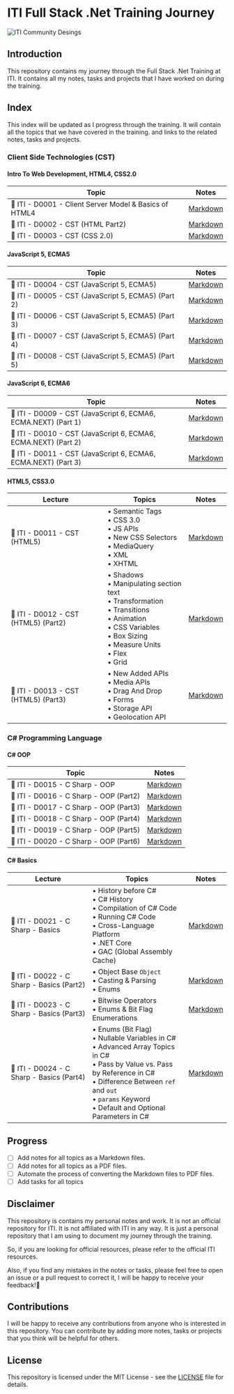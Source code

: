 # ITI Full Stack .Net Training Journey

![ITI Community Desings](https://github.com/user-attachments/assets/12e6b281-61a3-40c4-bd08-cfc0854d384b)


## Introduction

This repository contains my journey through the Full Stack .Net Training at ITI. It contains all my notes, tasks and projects that I have worked on during the training.

## Index

This index will be updated as I progress through the training. It will contain all the topics that we have covered in the training. and links to the related notes, tasks and projects.

### Client Side Technologies (CST)

#### Intro To Web Development, HTML4, CSS2.0

| Topic                                                  | Notes                                                                             |
| ------------------------------------------------------ | --------------------------------------------------------------------------------- |
| 🔖 ITI - D0001 - Client Server Model & Basics of HTML4 | [Markdown](./notes/markdown/iti-d0001-client-server-model-and-basics-of-html4.md) |
| 🔖 ITI - D0002 - CST (HTML Part2)                      | [Markdown](./notes//markdown/iti-d0002-cst-html-part2.md)                         |
| 🔖 ITI - D0003 - CST (CSS 2.0)                         | [Markdown](./notes/markdown/iti-d0003-cst-css2.md)                                |

#### JavaScript 5, ECMA5

| Topic                                               | Notes                                                                |
| --------------------------------------------------- | -------------------------------------------------------------------- |
| 🔖 ITI - D0004 - CST (JavaScript 5, ECMA5)          | [Markdown](./notes/markdown/iti-d0004-cst-javascript-ecma5.md)       |
| 🔖 ITI - D0005 - CST (JavaScript 5, ECMA5) (Part 2) | [Markdown](./notes/markdown/iti-d0005-cst-javascript-ecma5-part2.md) |
| 🔖 ITI - D0006 - CST (JavaScript 5, ECMA5) (Part 3) | [Markdown](./notes/markdown/iti-d0006-cst-javascript-ecma5-part3.md) |
| 🔖 ITI - D0007 - CST (JavaScript 5, ECMA5) (Part 4) | [Markdown](./notes/markdown/iti-d0007-cst-javascript-ecma5-part4.md) |
| 🔖 ITI - D0008 - CST (JavaScript 5, ECMA5) (Part 5) | [Markdown](./notes/markdown/iti-d0008-cst-javascript-ecma5-part5.md) |

#### JavaScript 6, ECMA6

| Topic                                                          | Notes                                                                |
| -------------------------------------------------------------- | -------------------------------------------------------------------- |
| 🔖 ITI - D0009 - CST (JavaScript 6, ECMA6, ECMA.NEXT) (Part 1) | [Markdown](./notes/markdown/iti-d0009-cst-javascript-ecma6-part1.md) |
| 🔖 ITI - D0010 - CST (JavaScript 6, ECMA6, ECMA.NEXT) (Part 2) | [Markdown](./notes/markdown/iti-d0010-cst-javascript-ecma6-part2.md) |
| 🔖 ITI - D0011 - CST (JavaScript 6, ECMA6, ECMA.NEXT) (Part 3) | [Markdown](./notes/markdown/iti-d0011-cst-javascript-ecma6-part3.md) |

#### HTML5, CSS3.0

| Lecture                               |Topics                     | Notes                                                     |
| --------------------------------------|---------------------------| --------------------------------------------------------- |
| 🔖 ITI - D0011 - CST (HTML5)         |• Semantic Tags<br/>• CSS 3.0<br/>• JS APIs<br/>• New CSS Selectors<br/>• MediaQuery<br/>• XML<br/>• XHTML| [Markdown](./notes/markdown/iti-d0011-cst-html5.md)       |
| 🔖 ITI - D0012 - CST (HTML5) (Part2) |• Shadows<br/>• Manipulating section text<br/>• Transformation<br/>• Transitions<br/>• Animation<br/>• CSS Variables<br/>• Box Sizing<br/>• Measure Units<br/>• Flex<br/>• Grid| [Markdown](./notes/markdown/iti-d0012-cst-html5-part2.md) |
| 🔖 ITI - D0013 - CST (HTML5) (Part3) |• New Added APIs<br/>• Media APIs<br/>• Drag And Drop<br/>• Forms<br/>• Storage API<br/>• Geolocation API| [Markdown](./notes/markdown/iti-d0013-cst-html5-part3.md) |

### C# Programming Language

#### C# OOP

| Topic                                  | Notes                                                      |
| -------------------------------------- | ---------------------------------------------------------- |
| 🔖 ITI - D0015 - C Sharp - OOP         | [Markdown](./notes/markdown/iti-d0015-csharp-oop.md)       |
| 🔖 ITI - D0016 - C Sharp - OOP (Part2) | [Markdown](./notes/markdown/iti-d0016-csharp-oop-part2.md) |
| 🔖 ITI - D0017 - C Sharp - OOP (Part3) | [Markdown](./notes/markdown/iti-d0017-csharp-oop-part3.md) |
| 🔖 ITI - D0018 - C Sharp - OOP (Part4) | [Markdown](./notes/markdown/iti-d0018-csharp-oop-part4.md) |
| 🔖 ITI - D0019 - C Sharp - OOP (Part5) | [Markdown](./notes/markdown/iti-d0019-csharp-oop-part5.md) |
| 🔖 ITI - D0020 - C Sharp - OOP (Part6) | [Markdown](./notes/markdown/iti-d0020-csharp-oop-part6.md) |

#### C# Basics

| Lecture                                   | Topics                                                                                                                                                                                                                                          | Notes                                                         |
| ----------------------------------------- | ----------------------------------------------------------------------------------------------------------------------------------------------------------------------------------------------------------------------------------------------- | ------------------------------------------------------------- |
| 🔖 ITI - D0021 - C Sharp - Basics         | • History before C#</br>• C# History</br>• Compilation of C# Code</br>• Running C# Code</br>• Cross-Language Platform</br>• .NET Core</br>• GAC (Global Assembly Cache)                                                                         | [Markdown](./notes/markdown/iti-d0021-csharp-basics.md)       |
| 🔖 ITI - D0022 - C Sharp - Basics (Part2) | • Object Base `Object`</br>• Casting & Parsing</br>• Enums                                                                                                                                                                                      | [Markdown](./notes/markdown/iti-d0022-csharp-basics-part2.md) |
| 🔖 ITI - D0023 - C Sharp - Basics (Part3) | • Bitwise Operators</br>• Enums & Bit Flag Enumerations                                                                                                                                                                                         | [Markdown](./notes/markdown/iti-d0023-csharp-basics-part3.md) |
| 🔖 ITI - D0024 - C Sharp - Basics (Part4) | • Enums (Bit Flag)</br>• Nullable Variables in C#</br>• Advanced Array Topics in C#</br>• Pass by Value vs. Pass by Reference in C#</br>• Difference Between `ref` and `out`</br>• `params` Keyword</br>• Default and Optional Parameters in C# | [Markdown](./notes/markdown/iti-d0024-csharp-basics-part4.md) |

## Progress

- [ ] Add notes for all topics as a Markdown files.
- [ ] Add notes for all topics as a PDF files.
- [ ] Automate the process of converting the Markdown files to PDF files.
- [ ] Add tasks for all topics

## Disclaimer

This repository is contains my personal notes and work. It is not an official repository for ITI. It is not affiliated with ITI in any way. It is just a personal repository that I am using to document my journey through the training.

So, if you are looking for official resources, please refer to the official ITI resources.

Also, if you find any mistakes in the notes or tasks, please feel free to open an issue or a pull request to correct it, I will be happy to receive your feedback!🙌

## Contributions

I will be happy to receive any contributions from anyone who is interested in this repository. You can contribute by adding more notes, tasks or projects that you think will be helpful for others.

## License

This repository is licensed under the MIT License - see the [LICENSE](LICENSE) file for details.
